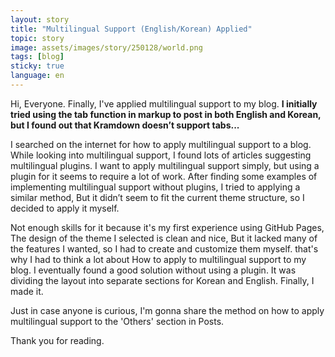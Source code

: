 ```yaml
---
layout: story
title: "Multilingual Support (English/Korean) Applied"
topic: story
image: assets/images/story/250128/world.png
tags: [blog]
sticky: true
language: en
---
```


Hi, Everyone. Finally, I've applied multilingual support to my blog.
**I initially tried using the tab function in markup to post in both English and Korean, but I found out that Kramdown doesn’t support tabs...**

I searched on the internet for how to apply multilingual support to a blog. While looking into multilingual support, I found lots of articles suggesting multilingual plugins.
I want to apply multilingual support simply, but using a plugin for it seems to require a lot of work.
After finding some examples of implementing multilingual support without plugins, I tried to applying a similar method, 
But it didn’t seem to fit the current theme structure, so I decided to apply it myself.

Not enough skills for it because it's my first experience using GitHub Pages, The design of the theme I selected is clean and nice, But it lacked many of the features I wanted, so I had to create and customize them myself. that's why I had to think a lot about How to apply to multilingual support to my blog.
I eventually found a good solution without using a plugin. It was dividing the layout into separate sections for Korean and English.
Finally, I made it.

Just in case anyone is curious, I'm gonna share the method on how to apply multilingual support to the 'Others' section in Posts.

Thank you for reading.
